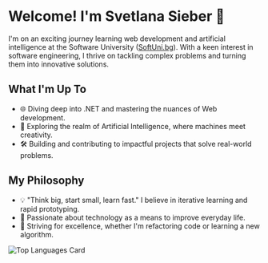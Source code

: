 # Welcome! I'm Svetlana Sieber 👋

I'm on an exciting journey learning web development and artificial intelligence at the Software University ([SoftUni.bg](https://softuni.bg)). With a keen interest in software engineering, I thrive on tackling complex problems and turning them into innovative solutions.

## What I'm Up To

- 🌐 Diving deep into .NET and mastering the nuances of Web development.
- 🤖 Exploring the realm of Artificial Intelligence, where machines meet creativity.
- 🛠️ Building and contributing to impactful projects that solve real-world problems.

## My Philosophy

- 💡 "Think big, start small, learn fast." I believe in iterative learning and rapid prototyping.
- 🚀 Passionate about technology as a means to improve everyday life.
- 🌟 Striving for excellence, whether I'm refactoring code or learning a new algorithm.






![Top Languages Card](https://github-readme-stats.vercel.app/api/top-langs/?username=svetlanasieber&layout=compact)


